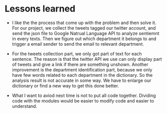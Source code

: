 # Lessons learned

* I like the the process that come up with the problem and then  solve it. For our project, we collect the tweets tagged our twitter account, and send the json file to Google  Natrual  Language API to analyze sentiemnt in every texts. Then we figure out which department it belongs to and trigger a email sender to send the email to relevant department.

* For the tweets collection part, we only got part of text for each sentence. The reason is that the twitter API we use can only display part of tweets and give a link if there are something unshown. Another improvement is the department identification part, because we only have few words related to each department in the dictionary. So the analysis result is not accurate in some way. We have to enlarge our dictionary or find a new way to get this done better.

* What I want to aviod next time is not to put all code together. Dividing code with the modules would be easier to modify code and easier to understand.
